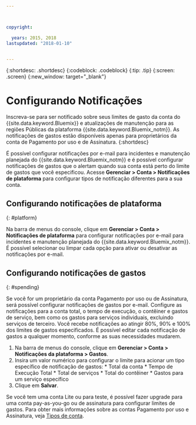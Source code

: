 ```yaml
---



copyright:

  years: 2015, 2018
lastupdated: "2018-01-10"


---
```


{:shortdesc: .shortdesc}
{:codeblock: .codeblock}
{:tip: .tip}
{:screen: .screen}
{:new_window: target="_blank"}

# Configurando Notificações
Inscreva-se para ser notificado sobre seus limites de gasto da conta do {{site.data.keyword.Bluemix}} e atualizações de manutenção para as regiões Públicas da plataforma {{site.data.keyword.Bluemix_notm}}. As notificações de gastos estão disponíveis apenas para proprietários da conta de Pagamento por uso e de Assinatura.
{:shortdesc}

É possível configurar notificações por e-mail para incidentes e manutenção planejada do {{site.data.keyword.Bluemix_notm}} e é possível configurar notificações de gastos que o alertam quando sua conta está perto do limite de gastos que você especificou. Acesse **Gerenciar > Conta > Notificações de plataforma** para configurar tipos de notificação diferentes para a sua conta.

## Configurando notificações de plataforma
{: #platform}

Na barra de menus do console, clique em **Gerenciar > Conta > Notificações de plataforma** para configurar notificações por e-mail para incidentes e manutenção planejada do {{site.data.keyword.Bluemix_notm}}. É possível selecionar ou limpar cada opção para ativar ou desativar as notificações por e-mail.

## Configurando notificações de gastos
{: #spending}

Se você for um proprietário da conta Pagamento por uso ou de Assinatura, será possível configurar notificações de gastos por e-mail. Configure as notificações para a conta
total, o tempo de execução, o contêiner e gastos de serviço, bem como os gastos para serviços individuais, excluindo serviços de terceiro. Você recebe notificações ao atingir 80%, 90% e 100% dos limites de
gastos especificados. É possível editar cada notificação de gastos a qualquer momento, conforme as suas necessidades mudarem.

  1. Na barra de menus do console, clique em **Gerenciar > Conta > Notificações da plataforma > Gastos**.
  2. Insira um valor numérico para configurar o limite para acionar um tipo específico de notificação de gastos:
    * Total da conta
    * Tempo de Execução Total
    * Total de serviços
    * Total do contêiner
    * Gastos para um serviço específico
  3. Clique em **Salvar**.
  
Se você tem uma conta Lite ou para teste, é possível fazer upgrade para uma conta pay-as-you-go ou de assinatura para configurar limites de gastos. Para obter mais informações sobre as contas Pagamento por uso e
Assinatura, veja [Tipos de conta](/docs/account/index.html#accounts).
